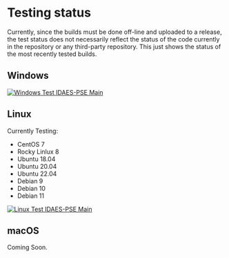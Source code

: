 Testing status
==============

Currently, since the builds must be done off-line and uploaded to a release, the
test status does not necessarily reflect the status of the code currently in the
repository or any third-party repository.  This just shows the status of the most
recently tested builds.

Windows
-------

[![Windows Test IDAES-PSE Main](https://github.com/IDAES/idaes-ext/actions/workflows/test_windows_main.yml/badge.svg)](https://github.com/IDAES/idaes-ext/actions/workflows/test_windows_main.yml)

Linux
-----

Currently Testing:
* CentOS 7
* Rocky Linlux 8
* Ubuntu 18.04
* Ubuntu 20.04
* Ubuntu 22.04
* Debian 9
* Debian 10
* Debian 11

[![Linux Test IDAES-PSE Main](https://github.com/IDAES/idaes-ext/actions/workflows/test_linux.yml/badge.svg)](https://github.com/IDAES/idaes-ext/actions/workflows/test_linux.yml)

macOS
-----

Coming Soon.
